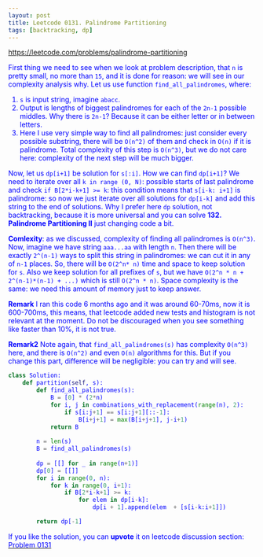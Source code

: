 ```yaml
---
layout: post
title: Leetcode 0131. Palindrome Partitioning
tags: [backtracking, dp]
---
```


<a href="https://leetcode.com/problems/palindrome-partitioning"> <font color = blue>https://leetcode.com/problems/palindrome-partitioning

First thing we need to see when we look at problem description, that `n` is pretty small, no more than `15`, and it is done for reason: we will see in our complexity analysis why. Let us use function `find_all_palindromes`, where:

1. `s` is input string, imagine `abacc`.
2. Output is lengths of biggest palindromes for each of the `2n-1` possible middles. Why there is `2n-1`? Because it can be either letter or in between letters.
3. Here I use very simple way to find all palindromes: just consider every possible substring, there will be `O(n^2)` of them and check in `O(n)` if it is palindrome. Total complexity of this step is `O(n^3)`, but we do not care here: complexity of the next step will be much bigger.

Now, let us `dp[i+1]` be solution for `s[:i]`. How we can find `dp[i+1]`? We need to iterate over all `k in range (0, N)`: possible starts of last palindrome and check `if B[2*i-k+1] >= k`: this condition means that `s[i-k: i+1]` is palindrome: so now we just iterate over all solutions for `dp[i-k]` and add this string to the end of solutions. Why I prefer here `dp` solution, not backtracking, because it is more universal and you can solve **132. Palindrome Partitioning II** just changing code a bit.

**Comlexity**: as we discussed, complexity of finding all palindromes is `O(n^3)`. Now, imagine we have string `aaa...aa` with length `n`. Then there will be exactly `2^(n-1)` ways to split this string in palindromes: we can cut it in any of `n-1` places. So, there will be `O(2^n* n)` time and space to keep solution for `s`. Also we keep solution for all prefixes of `s`, but we have `O(2^n * n + 2^(n-1)*(n-1) + ...)` which is still `O(2^n * n)`. Space complexity is the same: we need this amount of memory just to keep answer.

**Remark** I ran this code 6 months ago and it was around 60-70ms, now it is 600-700ms, this means, that leetcode added new tests and histogram is not relevant at the moment. Do not be discouraged when you see something like  faster than 10%, it is not true.

**Remark2** Note again, that `find_all_palindromes(s)` has complexity `O(n^3)` here, and there is `O(n^2)` and even `O(n)` algorithms for this. But if you change this part, difference will be negligible: you can try and will see.

```python
class Solution:
    def partition(self, s):
        def find_all_palindromes(s):
            B = [0] * (2*n)
            for i, j in combinations_with_replacement(range(n), 2):
                if s[i:j+1] == s[i:j+1][::-1]:
                    B[i+j+1] = max(B[i+j+1], j-i+1)
            return B
        
        n = len(s)
        B = find_all_palindromes(s)
        
        dp = [[] for _ in range(n+1)]
        dp[0] = [[]]
        for i in range(0, n):
            for k in range(0, i+1):
                if B[2*i-k+1] >= k:
                    for elem in dp[i-k]:
                        dp[i + 1].append(elem  + [s[i-k:i+1]])

        return dp[-1]
```

If you like the solution, you can **upvote** it on leetcode discussion section:<a href="https://leetcode.com/problems/palindrome-partitioning/discuss/971898/python-dpdfs-solution-explained"> <font color = blue>Problem 0131
